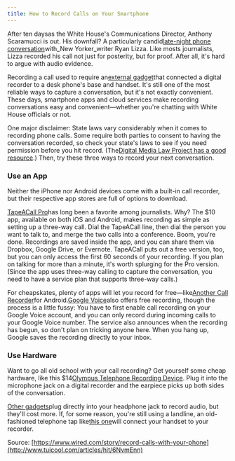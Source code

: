 ```yaml
---
title: How to Record Calls on Your Smartphone
---
```


After ten daysas the White House's Communications Director, Anthony Scaramucci is out. His downfall? A particularly candid[late-night phone conversation](http://www.newyorker.com/news/ryan-lizza/anthony-scaramucci-called-me-to-unload-about-white-house-leakers-reince-priebus-and-steve-bannon)with_New Yorker_writer Ryan Lizza. Like mosts journalists, Lizza recorded his call not just for posterity, but for proof. After all, it's hard to argue with audio evidence.

Recording a call used to require an[external gadget](https://www.amazon.com/TRX-20-Direct-Connect-Telephone-ADAPTER/dp/B000KL0XA6/?tag=w050b-20)that connected a digital recorder to a desk phone's base and handset. It's still one of the most reliable ways to capture a conversation, but it's not exactly convenient. These days, smartphone apps and cloud services make recording conversations easy and convenient—whether you're chatting with White House officials or not.

One major disclaimer: State laws vary considerably when it comes to recording phone calls. Some require both parties to consent to having the conversation recorded, so check your state's laws to see if you need permission before you hit record. \(The[Digital Media Law Project has a good resource](http://www.dmlp.org/legal-guide/recording-phone-calls-and-conversations).\) Then, try these three ways to record your next conversation.

### Use an App

Neither the iPhone nor Android devices come with a built-in call recorder, but their respective app stores are full of options to download.

[TapeACall Pro](https://www.tapeacall.com/)has long been a favorite among journalists. Why? The $10 app, available on both iOS and Android, makes recording as simple as setting up a three-way call. Dial the TapeACall line, then dial the person you want to talk to, and merge the two calls into a conference. Boom, you're done. Recordings are saved inside the app, and you can share them via Dropbox, Google Drive, or Evernote. TapeACall puts out a free version, too, but you can only access the first 60 seconds of your recording. If you plan on talking for more than a minute, it's worth splurging for the Pro version. \(Since the app uses three-way calling to capture the conversation, you need to have a service plan that supports three-way calls.\)

For cheapskates, plenty of apps will let you record for free—like[Another Call Recorder](https://play.google.com/store/apps/details?id=com.nll.acr&hl=en)for Android.[Google Voice](https://www.google.com/voice)also offers free recording, though the process is a little fussy: You have to first enable call recording on your Google Voice account, and you can only record during incoming calls to your Google Voice number. The service also announces when the recording has begun, so don't plan on tricking anyone here. When you hang up, Google saves the recording directly to your inbox.

### Use Hardware

Want to go all old school with your call recording? Get yourself some cheap hardware, like this $14[Olympus Telephone Recording Device](https://www.amazon.com/Olympus-TP-8-Telephone-Pick-up-Microphone/dp/B007OXMHDE?tag=w050b-20). Plug it into the microphone jack on a digital recorder and the earpiece picks up both sides of the conversation.

[Other gadgets](https://www.amazon.com/Recorder-Conversation-Recording-Android-Capacity/dp/B00B3YL7E0?tag=w050b-20)plug directly into your headphone jack to record audio, but they'll cost more. If, for some reason, you're still using a landline, an old-fashioned telephone tap like[this one](https://www.amazon.com/JK-Audio-QT-conversation-monitoring/dp/B003D82WBQ?tag=w050b-20)will connect your handset to your recorder.



Source: [https://www.wired.com/story/record-calls-with-your-phone](http://www.tuicool.com/articles/hit/6NvmEnn)

